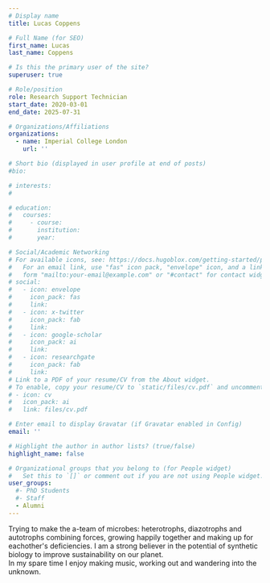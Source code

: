 ```yaml
---
# Display name
title: Lucas Coppens

# Full Name (for SEO)
first_name: Lucas
last_name: Coppens

# Is this the primary user of the site?
superuser: true

# Role/position
role: Research Support Technician
start_date: 2020-03-01
end_date: 2025-07-31

# Organizations/Affiliations
organizations:
  - name: Imperial College London
    url: ''

# Short bio (displayed in user profile at end of posts)
#bio: 

# interests:
#   

# education:
#   courses:
#     - course: 
#       institution: 
#       year: 

# Social/Academic Networking
# For available icons, see: https://docs.hugoblox.com/getting-started/page-builder/#icons
#   For an email link, use "fas" icon pack, "envelope" icon, and a link in the
#   form "mailto:your-email@example.com" or "#contact" for contact widget.
# social:
#   - icon: envelope
#     icon_pack: fas
#     link: 
#   - icon: x-twitter
#     icon_pack: fab
#     link: 
#   - icon: google-scholar
#     icon_pack: ai
#     link: 
#   - icon: researchgate
#     icon_pack: fab
#     link: 
# Link to a PDF of your resume/CV from the About widget.
# To enable, copy your resume/CV to `static/files/cv.pdf` and uncomment the lines below.
# - icon: cv
#   icon_pack: ai
#   link: files/cv.pdf

# Enter email to display Gravatar (if Gravatar enabled in Config)
email: ''

# Highlight the author in author lists? (true/false)
highlight_name: false

# Organizational groups that you belong to (for People widget)
#   Set this to `[]` or comment out if you are not using People widget.
user_groups:
  #- PhD Students
  #- Staff
  - Alumni
---
```


Trying to make the a-team of microbes: heterotrophs, diazotrophs and autotrophs combining forces, growing happily together and making up for eachother's deficiencies. I am a strong believer in the potential of synthetic biology to improve sustainability on our planet.  
In my spare time I enjoy making music, working out and wandering into the unknown.